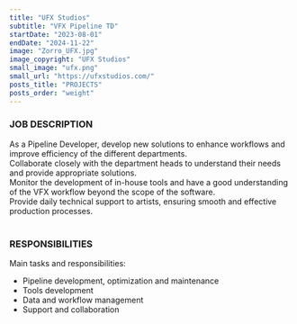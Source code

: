 ```yaml
---
title: "UFX Studios"
subtitle: "VFX Pipeline TD"
startDate: "2023-08-01"
endDate: "2024-11-22"
image: "Zorro_UFX.jpg"
image_copyright: "UFX Studios"
small_image: "ufx.png"
small_url: "https://ufxstudios.com/"
posts_title: "PROJECTS"
posts_order: "weight"
---
```


<h3>JOB DESCRIPTION</h3>
As a Pipeline Developer, develop new solutions to enhance workflows and improve efficiency of the different departments.<br>
Collaborate closely with the department heads to understand their needs and provide appropriate solutions.<br>
Monitor the development of in-house tools and have a good understanding of the VFX workflow beyond the scope of the software.<br>
Provide daily technical support to artists, ensuring smooth and effective production processes.<br>
<br>

<h3>RESPONSIBILITIES</h3>
Main tasks and responsibilities:
<ul>
<li>Pipeline development, optimization and maintenance</li>
<li>Tools development</li>
<li>Data and workflow management</li>
<li>Support and collaboration</li>
</ul>
<br>
